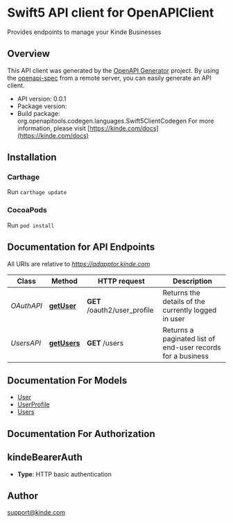 # Swift5 API client for OpenAPIClient

Provides endpoints to manage your Kinde Businesses

## Overview
This API client was generated by the [OpenAPI Generator](https://openapi-generator.tech) project.  By using the [openapi-spec](https://github.com/OAI/OpenAPI-Specification) from a remote server, you can easily generate an API client.

- API version: 0.0.1
- Package version: 
- Build package: org.openapitools.codegen.languages.Swift5ClientCodegen
For more information, please visit [https://kinde.com/docs](https://kinde.com/docs)

## Installation

### Carthage

Run `carthage update`

### CocoaPods

Run `pod install`

## Documentation for API Endpoints

All URIs are relative to *https://adapptor.kinde.com*

Class | Method | HTTP request | Description
------------ | ------------- | ------------- | -------------
*OAuthAPI* | [**getUser**](docs/OAuthAPI.md#getuser) | **GET** /oauth2/user_profile | Returns the details of the currently logged in user
*UsersAPI* | [**getUsers**](docs/UsersAPI.md#getusers) | **GET** /users | Returns a paginated list of end-user records for a business


## Documentation For Models

 - [User](docs/User.md)
 - [UserProfile](docs/UserProfile.md)
 - [Users](docs/Users.md)


## Documentation For Authorization


## kindeBearerAuth

- **Type**: HTTP basic authentication


## Author

support@kinde.com

